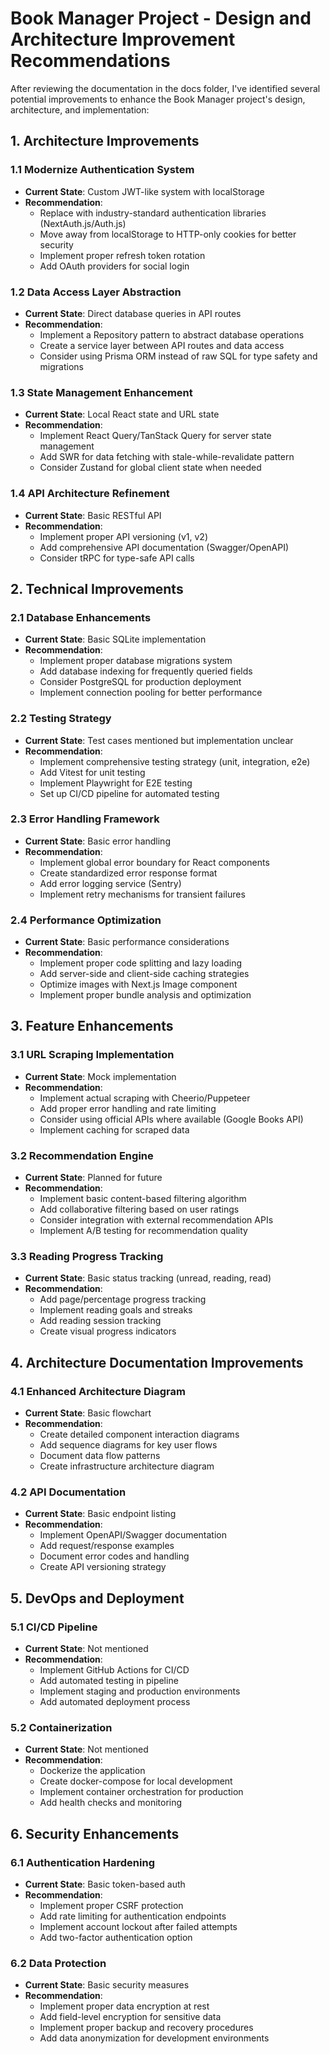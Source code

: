 # Book Manager Project - Design and Architecture Improvement Recommendations

After reviewing the documentation in the docs folder, I've identified several potential improvements to enhance the Book Manager project's design, architecture, and implementation:

## 1. Architecture Improvements

### 1.1 Modernize Authentication System
- **Current State**: Custom JWT-like system with localStorage
- **Recommendation**: 
  - Replace with industry-standard authentication libraries (NextAuth.js/Auth.js)
  - Move away from localStorage to HTTP-only cookies for better security
  - Implement proper refresh token rotation
  - Add OAuth providers for social login

### 1.2 Data Access Layer Abstraction
- **Current State**: Direct database queries in API routes
- **Recommendation**: 
  - Implement a Repository pattern to abstract database operations
  - Create a service layer between API routes and data access
  - Consider using Prisma ORM instead of raw SQL for type safety and migrations

### 1.3 State Management Enhancement
- **Current State**: Local React state and URL state
- **Recommendation**: 
  - Implement React Query/TanStack Query for server state management
  - Add SWR for data fetching with stale-while-revalidate pattern
  - Consider Zustand for global client state when needed

### 1.4 API Architecture Refinement
- **Current State**: Basic RESTful API
- **Recommendation**: 
  - Implement proper API versioning (v1, v2)
  - Add comprehensive API documentation (Swagger/OpenAPI)
  - Consider tRPC for type-safe API calls

## 2. Technical Improvements

### 2.1 Database Enhancements
- **Current State**: Basic SQLite implementation
- **Recommendation**: 
  - Implement proper database migrations system
  - Add database indexing for frequently queried fields
  - Consider PostgreSQL for production deployment
  - Implement connection pooling for better performance

### 2.2 Testing Strategy
- **Current State**: Test cases mentioned but implementation unclear
- **Recommendation**: 
  - Implement comprehensive testing strategy (unit, integration, e2e)
  - Add Vitest for unit testing
  - Implement Playwright for E2E testing
  - Set up CI/CD pipeline for automated testing

### 2.3 Error Handling Framework
- **Current State**: Basic error handling
- **Recommendation**: 
  - Implement global error boundary for React components
  - Create standardized error response format
  - Add error logging service (Sentry)
  - Implement retry mechanisms for transient failures

### 2.4 Performance Optimization
- **Current State**: Basic performance considerations
- **Recommendation**: 
  - Implement proper code splitting and lazy loading
  - Add server-side and client-side caching strategies
  - Optimize images with Next.js Image component
  - Implement proper bundle analysis and optimization

## 3. Feature Enhancements

### 3.1 URL Scraping Implementation
- **Current State**: Mock implementation
- **Recommendation**: 
  - Implement actual scraping with Cheerio/Puppeteer
  - Add proper error handling and rate limiting
  - Consider using official APIs where available (Google Books API)
  - Implement caching for scraped data

### 3.2 Recommendation Engine
- **Current State**: Planned for future
- **Recommendation**: 
  - Implement basic content-based filtering algorithm
  - Add collaborative filtering based on user ratings
  - Consider integration with external recommendation APIs
  - Implement A/B testing for recommendation quality

### 3.3 Reading Progress Tracking
- **Current State**: Basic status tracking (unread, reading, read)
- **Recommendation**: 
  - Add page/percentage progress tracking
  - Implement reading goals and streaks
  - Add reading session tracking
  - Create visual progress indicators

## 4. Architecture Documentation Improvements

### 4.1 Enhanced Architecture Diagram
- **Current State**: Basic flowchart
- **Recommendation**: 
  - Create detailed component interaction diagrams
  - Add sequence diagrams for key user flows
  - Document data flow patterns
  - Create infrastructure architecture diagram

### 4.2 API Documentation
- **Current State**: Basic endpoint listing
- **Recommendation**: 
  - Implement OpenAPI/Swagger documentation
  - Add request/response examples
  - Document error codes and handling
  - Create API versioning strategy

## 5. DevOps and Deployment

### 5.1 CI/CD Pipeline
- **Current State**: Not mentioned
- **Recommendation**: 
  - Implement GitHub Actions for CI/CD
  - Add automated testing in pipeline
  - Implement staging and production environments
  - Add automated deployment process

### 5.2 Containerization
- **Current State**: Not mentioned
- **Recommendation**: 
  - Dockerize the application
  - Create docker-compose for local development
  - Implement container orchestration for production
  - Add health checks and monitoring

## 6. Security Enhancements

### 6.1 Authentication Hardening
- **Current State**: Basic token-based auth
- **Recommendation**: 
  - Implement proper CSRF protection
  - Add rate limiting for authentication endpoints
  - Implement account lockout after failed attempts
  - Add two-factor authentication option

### 6.2 Data Protection
- **Current State**: Basic security measures
- **Recommendation**: 
  - Implement proper data encryption at rest
  - Add field-level encryption for sensitive data
  - Implement proper backup and recovery procedures
  - Add data anonymization for development environments